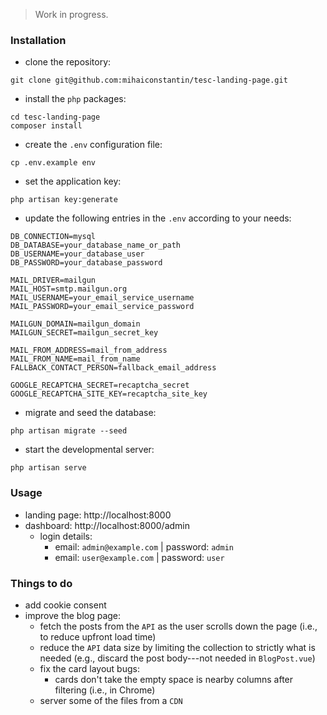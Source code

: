 > Work in progress.

### Installation

- clone the repository:
```
git clone git@github.com:mihaiconstantin/tesc-landing-page.git
```
- install the `php` packages:
```
cd tesc-landing-page
composer install
```
- create the `.env` configuration file:
```
cp .env.example env
```
- set the application key:
```
php artisan key:generate
```
- update the following entries in the `.env` according to your needs:
```
DB_CONNECTION=mysql
DB_DATABASE=your_database_name_or_path
DB_USERNAME=your_database_user
DB_PASSWORD=your_database_password

MAIL_DRIVER=mailgun
MAIL_HOST=smtp.mailgun.org
MAIL_USERNAME=your_email_service_username
MAIL_PASSWORD=your_email_service_password

MAILGUN_DOMAIN=mailgun_domain
MAILGUN_SECRET=mailgun_secret_key

MAIL_FROM_ADDRESS=mail_from_address
MAIL_FROM_NAME=mail_from_name
FALLBACK_CONTACT_PERSON=fallback_email_address

GOOGLE_RECAPTCHA_SECRET=recaptcha_secret
GOOGLE_RECAPTCHA_SITE_KEY=recaptcha_site_key
```
- migrate and seed the database: 
```
php artisan migrate --seed
```
- start the developmental server:
```
php artisan serve
```

### Usage

- landing page: http://localhost:8000
- dashboard: http://localhost:8000/admin
	- login details:
		- email: `admin@example.com` | password: `admin`
		- email: `user@example.com` | password: `user`


### Things to do

- add cookie consent
- improve the blog page:
	- fetch the posts from the `API` as the user scrolls down the page (i.e., to reduce upfront load time)
	- reduce the `API` data size by limiting the collection to strictly what is needed (e.g., discard the post body---not needed in `BlogPost.vue`)
	- fix the card layout bugs: 
		- cards don't take the empty space is nearby columns after filtering (i.e., in Chrome)
	- server some of the files from a `CDN`	

